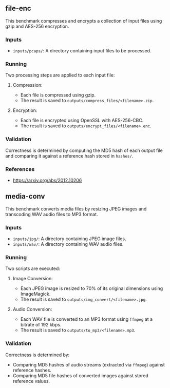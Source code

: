 ## file-enc

This benchmark compresses and encrypts a collection of input files using gzip and AES-256 encryption.

### Inputs

- `inputs/pcaps/`: A directory containing input files to be processed.

### Running

Two processing steps are applied to each input file:

1. Compression:
   - Each file is compressed using gzip.
   - The result is saved to `outputs/compress_files/<filename>.zip`.

2. Encryption:
   - Each file is encrypted using OpenSSL with AES-256-CBC.
   - The result is saved to `outputs/encrypt_files/<filename>.enc`.

### Validation

Correctness is determined by computing the MD5 hash of each output file and comparing it against a reference hash stored in `hashes/`.

### References

- https://arxiv.org/abs/2012.10206

## media-conv

This benchmark converts media files by resizing JPEG images and transcoding WAV audio files to MP3 format.

### Inputs

- `inputs/jpg/`: A directory containing JPEG image files.
- `inputs/wav/`: A directory containing WAV audio files.

### Running

Two scripts are executed:

1. Image Conversion:
   - Each JPEG image is resized to 70% of its original dimensions using ImageMagick.
   - The result is saved to `outputs/img_convert/<filename>.jpg`.

2. Audio Conversion:
   - Each WAV file is converted to an MP3 format using `ffmpeg` at a bitrate of 192 kbps.
   - The result is saved to `outputs/to_mp3/<filename>.mp3`.

### Validation

Correctness is determined by:
- Comparing MD5 hashes of audio streams (extracted via `ffmpeg`) against reference hashes.
- Comparing MD5 file hashes of converted images against stored reference values.
